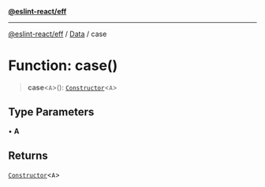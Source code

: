 [**@eslint-react/eff**](../../../README.md)

***

[@eslint-react/eff](../../../README.md) / [Data](../README.md) / case

# Function: case()

> **case**\<`A`\>(): [`Constructor`](../namespaces/Case/interfaces/Constructor.md)\<`A`\>

## Type Parameters

• **A**

## Returns

[`Constructor`](../namespaces/Case/interfaces/Constructor.md)\<`A`\>
